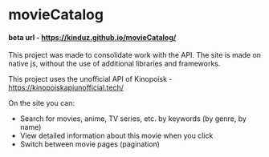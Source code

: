 # movieCatalog

#### beta url - https://kinduz.github.io/movieCatalog/

This project was made to consolidate work with the API. The site is made on native js, without the use of additional libraries and frameworks.

This project uses the unofficial API of Kinopoisk - https://kinopoiskapiunofficial.tech/

On the site you can:
<ul> 
  <li>Search for movies, anime, TV series, etc. by keywords (by genre, by name)</li>
  <li>View detailed information about this movie when you click</li>
  <li>Switch between movie pages (pagination)</li>
</ul>
